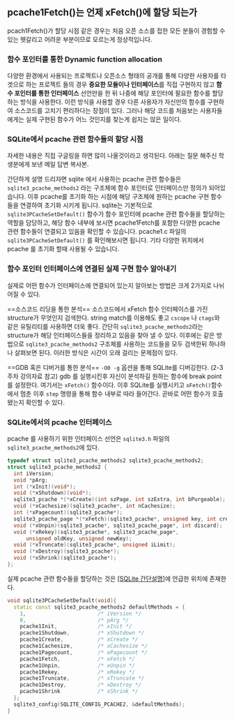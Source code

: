## pcache1Fetch()는 언제 xFetch()에 할당 되는가
pcach1Fetch()가 할당 시점 같은 경우는 처음 오픈 소스를 접한 모든 분들이 경험할 수 있는 헷갈리고 어려운 부분이므로 모르는게 정상적입니다.

### 함수 포인터를 통한 Dynamic function allocation 
다양한 환경에서 사용되는 프로젝트나 오픈소스 형태의 공개를 통해 다양한 사용자를 타겟으로 하는 프로젝트 들의 경우 **중요한 모듈이나 인터페이스**를 직접 구현하지 않고 **함수 포인터를 통한 인터페이스** 선언만을 한 뒤 나중에 해당 포인터에 필요한 함수를 할당하는 방식을 사용한다. 
이런 방식을 사용할 경우 다른 사용자가 자신만의 함수를 구현하여 소스코드를 고치기 편리하다는 장점이 있다. 
그러나 해당 코드를 처음보는 사용자들에게는 실제 구현된 함수가 어느 것인지를 찾는게 쉽지는 않은 일이다. 

### SQLite에서 pcache 관련 함수들의 할당 시점 
자세한 내용은 직접 구글링을 하면 많이 나올것이라고 생각된다. 
아래는 질문 해주신 학생분에게 보낸 메일 답변 복사본. 

간단하게 설명 드리자면 sqlite 에서 사용하는 pcache 관련 함수들은 `sqlite3_pcache_methods2` 라는 구조체에 함수 포인터로 인터페이스만 정의가 되어있습니다. 
이후 pcache를 초기화 하는 시점에 해당 구조체에 원하는 pcache 구현 함수들을 연결하여 초기화 시키게 됩니다. 
sqlite는 기본적으로 `sqlite3PCacheSetDefault()` 함수가 함수 포인터에 pcache 관련 함수들을 할당하는 역할을 담당하고, 해당 함수 내부에 보시면 pcache1Fetch를 포함한 다양한 pcache 관련 함수들이 연결되고 있음을 확인할 수 있습니다. 
pcache1.c 파일의 `sqlite3PCacheSetDefault()` 를 확인해보시면 됩니다. 기타 다양한 위치에서 pcache 를 초기화 할때 사용될 수 있습니다. 

### 함수 포인터 인터페이스에 연결된 실제 구현 함수 알아내기
실제로 어떤 함수가 인터페이스에 연결되어 있는지 알아보는 방법은 크게 2가지로 나뉘어질 수 있다. 

==소스코드 리딩을 통한 분석==
소스코드에서 xFetch 함수 인터페이스를 가진 structure가 무엇인지 검색한다. string match를 이용해도 좋고 `cscope` 나 `ctags`와 같은 유틸리티를 사용하면 더욱 좋다. 간단히 `sqlite3_pcache_methods2`라는 structure가 해당 인터페이스들을 정리하고 있음을 찾아 낼 수 있다. 
이후에는 같은 방법으로 `sqlite3_pcache_methods2` 구조체를 사용하는 코드들을 모두 검색한뒤 하나하나 살펴보면 된다. 
이러한 방식은 시간이 오래 걸리는 문제점이 있다. 

==GDB 혹은 디버거를 통한 분석==
`-O0 -g` 옵션을 통해 SQLite를 디버깅한다. (2-3주차 강의자료 참고) 
gdb 를 실행시킨후 자신이 분석하길 원하는 함수에 break point를 설정한다. 여기서는 `xFetch()` 함수이다. 이후 SQLite를 실행시키고 `xFetch()`함수에서 멈춘 이후 `step` 명령을 통해 함수 내부로 따라 들어간다. 곧바로 어떤 함수가 호출 됐는지 확인할 수 있다. 

### SQLite에서의 pcache 인터페이스
pcache 를 사용하기 위한 인터페이스 선언은 `sqlite3.h` 파일의 `sqlite3_pcache_methods2`에 있다. 
```cpp
typedef struct sqlite3_pcache_methods2 sqlite3_pcache_methods2;
struct sqlite3_pcache_methods2 {                                                    
  int iVersion;
  void *pArg;
  int (*xInit)(void*);
  void (*xShutdown)(void*);
  sqlite3_pcache *(*xCreate)(int szPage, int szExtra, int bPurgeable);
  void (*xCachesize)(sqlite3_pcache*, int nCachesize);
  int (*xPagecount)(sqlite3_pcache*);
  sqlite3_pcache_page *(*xFetch)(sqlite3_pcache*, unsigned key, int createFlag);
  void (*xUnpin)(sqlite3_pcache*, sqlite3_pcache_page*, int discard);
  void (*xRekey)(sqlite3_pcache*, sqlite3_pcache_page*,
      unsigned oldKey, unsigned newKey);
  void (*xTruncate)(sqlite3_pcache*, unsigned iLimit);
  void (*xDestroy)(sqlite3_pcache*);
  void (*xShrink)(sqlite3_pcache*);
};
```

실제 pcache 관련 함수들을 할당하는 것은 [[SQLite 간단설명]](#SQLite에서-pcache-관련-함수들의-할당-시점)에 언급한 위치에 존재한다. 
```cpp
void sqlite3PCacheSetDefault(void){
  static const sqlite3_pcache_methods2 defaultMethods = {
    1,                       /* iVersion */
    0,                       /* pArg */
    pcache1Init,             /* xInit */
    pcache1Shutdown,         /* xShutdown */
    pcache1Create,           /* xCreate */
    pcache1Cachesize,        /* xCachesize */
    pcache1Pagecount,        /* xPagecount */
    pcache1Fetch,            /* xFetch */
    pcache1Unpin,            /* xUnpin */
    pcache1Rekey,            /* xRekey */
    pcache1Truncate,         /* xTruncate */
    pcache1Destroy,          /* xDestroy */
    pcache1Shrink            /* xShrink */
  };
  sqlite3_config(SQLITE_CONFIG_PCACHE2, &defaultMethods);
}
```
